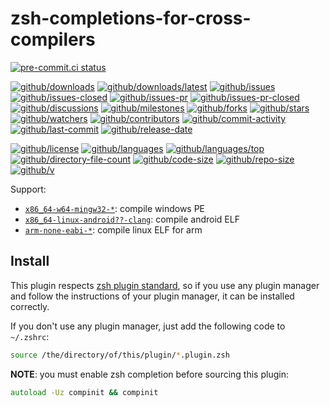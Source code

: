 # zsh-completions-for-cross-compilers

[![pre-commit.ci status](https://results.pre-commit.ci/badge/github/Freed-Wu/zsh-completions-for-cross-compilers/main.svg)](https://results.pre-commit.ci/latest/github/Freed-Wu/zsh-completions-for-cross-compilers/main)

[![github/downloads](https://shields.io/github/downloads/Freed-Wu/zsh-completions-for-cross-compilers/total)](https://github.com/Freed-Wu/zsh-completions-for-cross-compilers/releases)
[![github/downloads/latest](https://shields.io/github/downloads/Freed-Wu/zsh-completions-for-cross-compilers/latest/total)](https://github.com/Freed-Wu/zsh-completions-for-cross-compilers/releases/latest)
[![github/issues](https://shields.io/github/issues/Freed-Wu/zsh-completions-for-cross-compilers)](https://github.com/Freed-Wu/zsh-completions-for-cross-compilers/issues)
[![github/issues-closed](https://shields.io/github/issues-closed/Freed-Wu/zsh-completions-for-cross-compilers)](https://github.com/Freed-Wu/zsh-completions-for-cross-compilers/issues?q=is%3Aissue+is%3Aclosed)
[![github/issues-pr](https://shields.io/github/issues-pr/Freed-Wu/zsh-completions-for-cross-compilers)](https://github.com/Freed-Wu/zsh-completions-for-cross-compilers/pulls)
[![github/issues-pr-closed](https://shields.io/github/issues-pr-closed/Freed-Wu/zsh-completions-for-cross-compilers)](https://github.com/Freed-Wu/zsh-completions-for-cross-compilers/pulls?q=is%3Apr+is%3Aclosed)
[![github/discussions](https://shields.io/github/discussions/Freed-Wu/zsh-completions-for-cross-compilers)](https://github.com/Freed-Wu/zsh-completions-for-cross-compilers/discussions)
[![github/milestones](https://shields.io/github/milestones/all/Freed-Wu/zsh-completions-for-cross-compilers)](https://github.com/Freed-Wu/zsh-completions-for-cross-compilers/milestones)
[![github/forks](https://shields.io/github/forks/Freed-Wu/zsh-completions-for-cross-compilers)](https://github.com/Freed-Wu/zsh-completions-for-cross-compilers/network/members)
[![github/stars](https://shields.io/github/stars/Freed-Wu/zsh-completions-for-cross-compilers)](https://github.com/Freed-Wu/zsh-completions-for-cross-compilers/stargazers)
[![github/watchers](https://shields.io/github/watchers/Freed-Wu/zsh-completions-for-cross-compilers)](https://github.com/Freed-Wu/zsh-completions-for-cross-compilers/watchers)
[![github/contributors](https://shields.io/github/contributors/Freed-Wu/zsh-completions-for-cross-compilers)](https://github.com/Freed-Wu/zsh-completions-for-cross-compilers/graphs/contributors)
[![github/commit-activity](https://shields.io/github/commit-activity/w/Freed-Wu/zsh-completions-for-cross-compilers)](https://github.com/Freed-Wu/zsh-completions-for-cross-compilers/graphs/commit-activity)
[![github/last-commit](https://shields.io/github/last-commit/Freed-Wu/zsh-completions-for-cross-compilers)](https://github.com/Freed-Wu/zsh-completions-for-cross-compilers/commits)
[![github/release-date](https://shields.io/github/release-date/Freed-Wu/zsh-completions-for-cross-compilers)](https://github.com/Freed-Wu/zsh-completions-for-cross-compilers/releases/latest)

[![github/license](https://shields.io/github/license/Freed-Wu/zsh-completions-for-cross-compilers)](https://github.com/Freed-Wu/zsh-completions-for-cross-compilers/blob/main/LICENSE)
[![github/languages](https://shields.io/github/languages/count/Freed-Wu/zsh-completions-for-cross-compilers)](https://github.com/Freed-Wu/zsh-completions-for-cross-compilers)
[![github/languages/top](https://shields.io/github/languages/top/Freed-Wu/zsh-completions-for-cross-compilers)](https://github.com/Freed-Wu/zsh-completions-for-cross-compilers)
[![github/directory-file-count](https://shields.io/github/directory-file-count/Freed-Wu/zsh-completions-for-cross-compilers)](https://github.com/Freed-Wu/zsh-completions-for-cross-compilers)
[![github/code-size](https://shields.io/github/languages/code-size/Freed-Wu/zsh-completions-for-cross-compilers)](https://github.com/Freed-Wu/zsh-completions-for-cross-compilers)
[![github/repo-size](https://shields.io/github/repo-size/Freed-Wu/zsh-completions-for-cross-compilers)](https://github.com/Freed-Wu/zsh-completions-for-cross-compilers)
[![github/v](https://shields.io/github/v/release/Freed-Wu/zsh-completions-for-cross-compilers)](https://github.com/Freed-Wu/zsh-completions-for-cross-compilers)

Support:

- [`x86_64-w64-mingw32-*`](https://aur.archlinux.org/packages/gcc-arm-none-eabi-bin):
  compile windows PE
- [`x86_64-linux-android??-clang`](https://aur.archlinux.org/packages/android-ndk):
  compile android ELF
- [`arm-none-eabi-*`](https://archlinux.org/packages/community/x86_64/mingw-w64-gcc):
  compile linux ELF for arm

## Install

This plugin respects
[zsh plugin standard](https://github.com/zdharma-continuum/Zsh-100-Commits-Club/blob/master/Zsh-Plugin-Standard.adoc),
so if you use any plugin manager and follow the instructions of your plugin
manager, it can be installed correctly.

If you don't use any plugin manager, just add the following code to `~/.zshrc`:

```zsh
source /the/directory/of/this/plugin/*.plugin.zsh
```

**NOTE**: you must enable zsh completion before sourcing this plugin:

```zsh
autoload -Uz compinit && compinit
```

